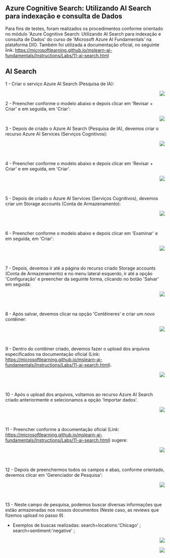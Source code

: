 ## Azure Cognitive Search: Utilizando AI Search para indexação e consulta de Dados

Para fins de testes, foram realizados os procedimentos conforme orientado no módulo 'Azure Cognitive Search: Utilizando AI Search para indexação e consulta de Dados' do curso de 'Microsoft Azure AI Fundamentals' na plataforma DIO. Também foi utilizada a documentação oficial, no seguinte link: https://microsoftlearning.github.io/mslearn-ai-fundamentals/Instructions/Labs/11-ai-search.html

## AI Search

1 - Criar o serviço Azure AI Search (Pesquisa de IA):

<img align="right" src="https://github.com/pvtoledo/pvtoledo-lab4-azure-mlearning-/blob/main/imgs/imagem1.png?raw=true" width="" /> 

&nbsp;

2 - Preencher conforme o modelo abaixo e depois clicar em 'Revisar + Criar' e em seguida, em 'Criar':


<img align="right" src="https://github.com/pvtoledo/pvtoledo-lab4-azure-mlearning-/blob/main/imgs/imagem2.png?raw=true" width="" />
&nbsp;

3 - Depois de criado o Azure AI Search (Pesquisa de IA), devemos criar o recurso Azure AI Services (Serviços Cognitivos):

&nbsp;
<img align="right" src="https://github.com/pvtoledo/pvtoledo-lab4-azure-mlearning-/blob/main/imgs/imagem3.png?raw=true" width="" /> 

&nbsp;

4 - Preencher conforme o modelo abaixo e depois clicar em 'Revisar + Criar' e em seguida, em 'Criar'.

&nbsp;
<img align="right" src="https://github.com/pvtoledo/pvtoledo-lab4-azure-mlearning-/blob/main/imgs/imagem4.png?raw=true" width="" />  

&nbsp;

5 - Depois de criado o Azure AI Services (Serviços Cognitivos), devemos criar um Storage accounts (Conta de Armazenamento):

&nbsp;
<img align="right" src="https://github.com/pvtoledo/pvtoledo-lab4-azure-mlearning-/blob/main/imgs/imagem5.png?raw=true" width="" /> 

&nbsp;

6 - Preencher conforme o modelo abaixo e depois clicar em 'Examinar' e em seguida, em 'Criar':

&nbsp;
<img align="right" src="https://github.com/pvtoledo/pvtoledo-lab4-azure-mlearning-/blob/main/imgs/imagem6.png?raw=true" width="" /> 

&nbsp;

7 - Depois, devemos ir até a página do recurso criado Storage accounts (Conta de Armazenamento) e no menu lateral esquerdo, ir até a opção 'Configuração' e preencher da seguinte forma, clicando no botão 'Salvar' em seguida:

&nbsp;
<img align="right" src="https://github.com/pvtoledo/pvtoledo-lab4-azure-mlearning-/blob/main/imgs/imagem7.png?raw=true" width="" />  

&nbsp;

8 - Após salvar, devemos clicar na opção 'Contêineres' e criar um novo contêiner:

&nbsp;
<img align="right" src="https://github.com/pvtoledo/pvtoledo-lab4-azure-mlearning-/blob/main/imgs/imagem8.png?raw=true" width="" /> 

&nbsp;

9 - Dentro do contêiner criado, devemos fazer o upload dos arquivos especificados na documentação oficial (Link: https://microsoftlearning.github.io/mslearn-ai-fundamentals/Instructions/Labs/11-ai-search.html).

&nbsp;
<img align="right" src="https://github.com/pvtoledo/pvtoledo-lab4-azure-mlearning-/blob/main/imgs/imagem9.png?raw=true" width="" />


&nbsp;

10 - Após o upload dos arquivos, voltamos ao recurso Azure AI Search criado anteriormente e selecionamos a opção 'Importar dados'.

&nbsp;
<img align="right" src="https://github.com/pvtoledo/pvtoledo-lab4-azure-mlearning-/blob/main/imgs/imagem10.png?raw=true" width="" />

&nbsp;

11 - Preencher conforme a documentação oficial (Link: https://microsoftlearning.github.io/mslearn-ai-fundamentals/Instructions/Labs/11-ai-search.html) sugere:

&nbsp;
<img align="right" src="https://github.com/pvtoledo/pvtoledo-lab4-azure-mlearning-/blob/main/imgs/imagem11.png?raw=true" width="" />

&nbsp;

12 - Depois de preenchermos todos os campos e abas, conforme orientado, devemos clicar em 'Gerenciador de Pesquisa':

&nbsp;
<img align="right" src="https://github.com/pvtoledo/pvtoledo-lab4-azure-mlearning-/blob/main/imgs/imagem12.png?raw=true" width="" />

&nbsp;

13 - Neste campo de pesquisa, podemos buscar diversas informações que estão armazenadas nos nossos documentos (Neste caso, as reviews que fizemos upload no passo 9).
-  Exemplos de buscas realizadas: search=locations:'Chicago' ; search=sentiment:'negative' ;

&nbsp;
<img align="right" src="https://github.com/pvtoledo/pvtoledo-lab4-azure-mlearning-/blob/main/imgs/imagem13.png?raw=true" width="" />

&nbsp;
<img align="right" src="https://github.com/pvtoledo/pvtoledo-lab4-azure-mlearning-/blob/main/imgs/imagem14.png?raw=true" width="" />
